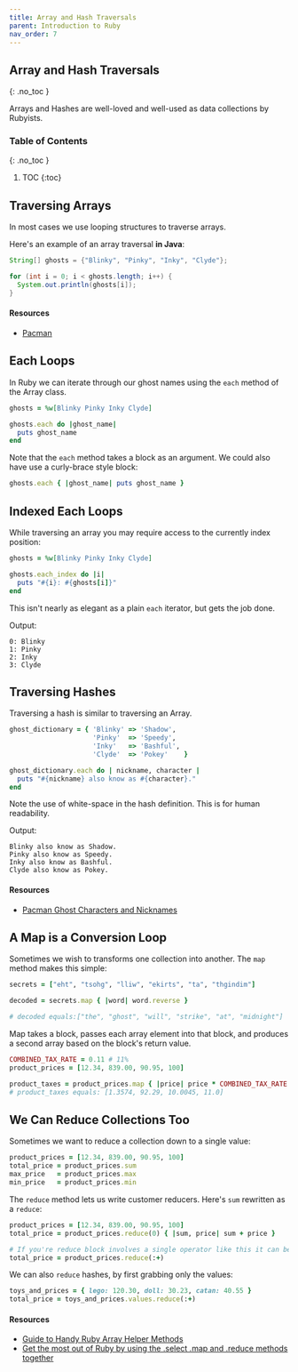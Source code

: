 ```yaml
---
title: Array and Hash Traversals
parent: Introduction to Ruby
nav_order: 7
---
```


<!--prettier-ignore-start-->
## Array and Hash Traversals 
{: .no_toc }

Arrays and Hashes are well-loved and well-used as data collections by Rubyists.

### Table of Contents
{: .no_toc }

1. TOC
{:toc}

<!--prettier-ignore-end-->

## Traversing Arrays

In most cases we use looping structures to traverse arrays.

Here's an example of an array traversal **in Java**:

```java
String[] ghosts = {"Blinky", "Pinky", "Inky", "Clyde"};

for (int i = 0; i < ghosts.length; i++) {
  System.out.println(ghosts[i]);
}
```

#### Resources

- [Pacman](http://en.wikipedia.org/wiki/Pac-Man)

## Each Loops

In Ruby we can iterate through our ghost names using the `each` method of the Array class.

```ruby
ghosts = %w[Blinky Pinky Inky Clyde]

ghosts.each do |ghost_name|
  puts ghost_name
end
```

Note that the `each` method takes a block as an argument. We could also have use a curly-brace style block:

```ruby
ghosts.each { |ghost_name| puts ghost_name }
```

## Indexed Each Loops

While traversing an array you may require access to the currently index position:

```ruby
ghosts = %w[Blinky Pinky Inky Clyde]

ghosts.each_index do |i|
  puts "#{i}: #{ghosts[i]}"
end
```

This isn't nearly as elegant as a plain `each` iterator, but gets the job done.

Output:

```
0: Blinky
1: Pinky
2: Inky
3: Clyde
```

## Traversing Hashes

Traversing a hash is similar to traversing an Array.

```ruby
ghost_dictionary = { 'Blinky' => 'Shadow',
                     'Pinky'  => 'Speedy',
                     'Inky'   => 'Bashful',
                     'Clyde'  => 'Pokey'    }

ghost_dictionary.each do | nickname, character |
  puts "#{nickname} also know as #{character}."
end
```

Note the use of white-space in the hash definition. This is for human readability.

Output:

```
Blinky also know as Shadow.
Pinky also know as Speedy.
Inky also know as Bashful.
Clyde also know as Pokey.
```

#### Resources

- [Pacman Ghost Characters and Nicknames](http://upload.wikimedia.org/wikipedia/en/5/51/Pacman_title_na.png)

## A Map is a Conversion Loop

Sometimes we wish to transforms one collection into another. The `map` method makes this simple:

```ruby
secrets = ["eht", "tsohg", "lliw", "ekirts", "ta", "thgindim"]

decoded = secrets.map { |word| word.reverse }

# decoded equals:["the", "ghost", "will", "strike", "at", "midnight"]
```

Map takes a block, passes each array element into that block, and produces a second array based on the block's return value.

```ruby
COMBINED_TAX_RATE = 0.11 # 11%
product_prices = [12.34, 839.00, 90.95, 100]

product_taxes = product_prices.map { |price| price * COMBINED_TAX_RATE }
# product_taxes equals: [1.3574, 92.29, 10.0045, 11.0]
```

## We Can Reduce Collections Too

Sometimes we want to reduce a collection down to a single value:

```ruby
product_prices = [12.34, 839.00, 90.95, 100]
total_price = product_prices.sum
max_price   = product_prices.max
min_price   = product_prices.min
```

The `reduce` method lets us write customer reducers. Here's `sum` rewritten as a `reduce`:

```ruby
product_prices = [12.34, 839.00, 90.95, 100]
total_price = product_prices.reduce(0) { |sum, price| sum + price }

# If you're reduce block involves a single operator like this it can be refactored to:
total_price = product_prices.reduce(:+)
```

We can also `reduce` hashes, by first grabbing only the values:

```ruby
toys_and_prices = { lego: 120.30, doll: 30.23, catan: 40.55 }
total_price = toys_and_prices.values.reduce(:+)
```

#### Resources

- [Guide to Handy Ruby Array Helper Methods](https://www.digitalocean.com/community/tutorials/how-to-use-array-methods-in-ruby)
- [Get the most out of Ruby by using the .select .map and .reduce methods together](https://www.freecodecamp.org/news/ruby-using-the-select-map-and-reduce-methods-together-a9b2af30804b/s)
